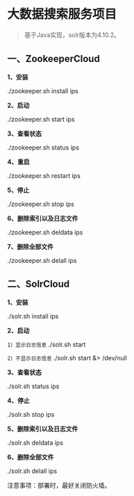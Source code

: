 
# 大数据搜索服务项目

> 基于Java实现，solr版本为4.10.2。

## 一、ZookeeperCloud

**1、安装**

./zookeeper.sh install ips

**2、启动**

./zookeeper.sh start ips

**3、查看状态**

./zookeeper.sh status ips

**4、重启**

./zookeeper.sh restart ips

**5、停止**

./zookeeper.sh stop ips

**6、删除索引以及日志文件**

./zookeeper.sh deldata ips

**7、删除全部文件**

./zookeeper.sh delall ips


## 二、SolrCloud

**1、安装**

./solr.sh install ips

**2、启动**

`1）显示日志信息`
./solr.sh start

`2）不显示日志信息`
./solr.sh start &> /dev/null

**3、查看状态**

./solr.sh status ips

**4、停止**

./solr.sh stop ips

**5、删除索引以及日志文件**

./solr.sh deldata ips

**6、删除全部文件**

./solr.sh delall ips

注意事项：部署时，最好关闭防火墙。
